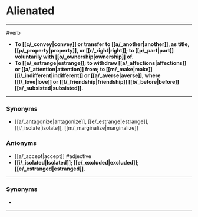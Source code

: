 # Alienated
---
#verb
- **To [[c/_convey|convey]] or transfer to [[a/_another|another]], as title, [[p/_property|property]], or [[r/_right|right]]; to [[p/_part|part]] voluntarily with [[o/_ownership|ownership]] of.**
- **To [[e/_estrange|estrange]]; to withdraw [[a/_affections|affections]] or [[a/_attention|attention]] from; to [[m/_make|make]] [[i/_indifferent|indifferent]] or [[a/_averse|averse]], where [[l/_love|love]] or [[f/_friendship|friendship]] [[b/_before|before]] [[s/_subsisted|subsisted]].**
---
### Synonyms
- [[a/_antagonize|antagonize]], [[e/_estrange|estrange]], [[i/_isolate|isolate]], [[m/_marginalize|marginalize]]
### Antonyms
- [[a/_accept|accept]]
#adjective
- **[[i/_isolated|Isolated]]; [[e/_excluded|excluded]]; [[e/_estranged|estranged]].**
---
### Synonyms
- 
---
